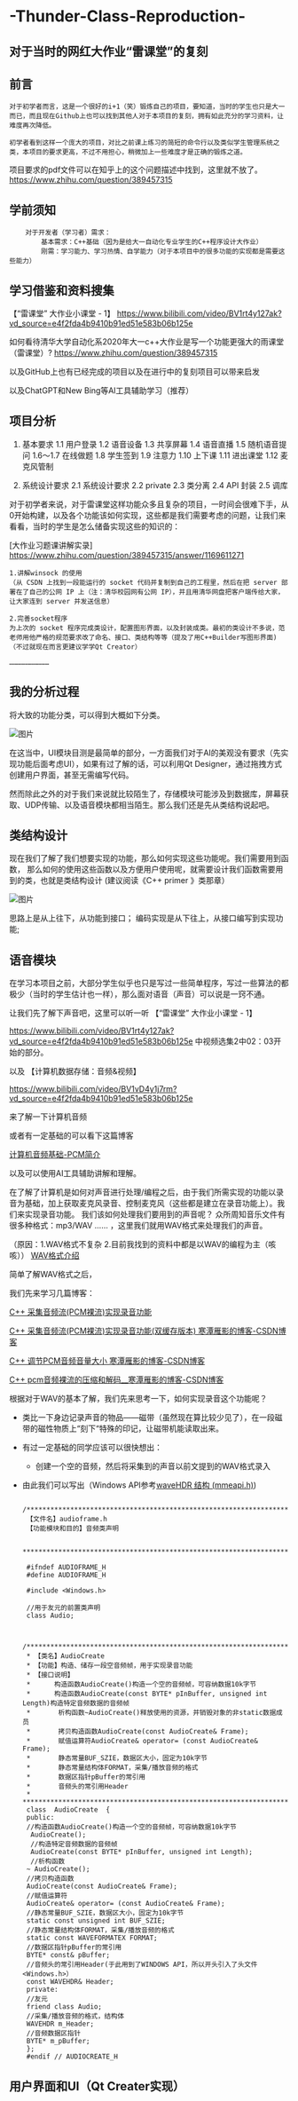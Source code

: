 
# -Thunder-Class-Reproduction-
对于当时的网红大作业“雷课堂”的复刻
---------------------------------
 ## 前言
    对于初学者而言，这是一个很好的i+1（笑）锻炼自己的项目，要知道，当时的学生也只是大一而已，而且现在Github上也可以找到其他人对于本项目的复刻，拥有如此充分的学习资料，让难度再次降低。

    初学者看到这样一个庞大的项目，对比之前课上练习的简短的命令行以及类似学生管理系统之类，本项目的要求更高，不过不用担心，稍微加上一些难度才是正确的锻炼之道。



项目要求的pdf文件可以在知乎上的这个问题描述中找到，这里就不放了。
https://www.zhihu.com/question/389457315

## 学前须知
		对于开发者（学习者）需求：
			基本需求：C++基础（因为是给大一自动化专业学生的C++程序设计大作业）
			刚需：学习能力、学习热情、自学能力（对于本项目中的很多功能的实现都是需要这些能力）

## 学习借鉴和资料搜集

【“雷课堂” 大作业小课堂 - 1】
https://www.bilibili.com/video/BV1rt4y127ak?vd_source=e4f2fda4b9410b91ed51e583b06b125e

如何看待清华大学自动化系2020年大一c++大作业是写一个功能更强大的雨课堂（雷课堂）?
https://www.zhihu.com/question/389457315

以及GitHub上也有已经完成的项目以及在进行中的复刻项目可以带来启发

以及ChatGPT和New Bing等AI工具辅助学习（推荐）

## 项目分析
1. 基本要求
 1.1 用户登录
 1.2 语音设备
 1.3 共享屏幕
 1.4 语音直播
 1.5 随机语音提问
 1.6～1.7 在线做题
  1.8 学生签到
    1.9 注意力
      1.10 上下课
     1.11 进出课堂
       1.12 麦克风管制
   
 2. 系统设计要求
    2.1 系统设计要求
    2.2 private
	2.3 类分离
   2.4 API 封装
    2.5 调库
    


对于初学者来说，对于雷课堂这样功能众多且复杂的项目，一时间会很难下手，从0开始构建，以及各个功能该如何实现，这些都是我们需要考虑的问题，让我们来看看，当时的学生是怎么储备实现这些的知识的：
		
	
  [大作业习题课讲解实录]
  https://www.zhihu.com/question/389457315/answer/1169611271

	1.讲解winsock 的使用
	（从 CSDN 上找到一段能运行的 socket 代码并复制到自己的工程里，然后在把 server 部署在了自己的公网 IP 上（注：清华校园网有公网 IP），并且用清华网盘把客户端传给大家，让大家连到 server 并发送信息）

	2.完善socket程序
	为上次的 socket 程序完成类设计，配置图形界面，以及封装成类。最初的类设计不多说，范老师用他严格的规范要求改了命名、接口、类结构等等（提及了用C++Builder写图形界面)（不过就现在而言更建议学学Qt Creator）

	…………………………

## 我的分析过程
将大致的功能分类，可以得到大概如下分类。

![图片](https://github.com/thePOET8/-Thunder-Class-Reproduction-/blob/main/1682942419057.png)

在这当中，UI模块目测是最简单的部分，一方面我们对于AI的美观没有要求（先实现功能后面考虑UI），如果有过了解的话，可以利用Qt Designer，通过拖拽方式创建用户界面，甚至无需编写代码。

 然而除此之外的对于我们来说就比较陌生了，存储模块可能涉及到数据库，屏幕获取、UDP传输、以及语音模块都相当陌生。那么我们还是先从类结构说起吧。
 
## 类结构设计
现在我们了解了我们想要实现的功能，那么如何实现这些功能呢。我们需要用到函数，
那么如何的使用这些函数以及方便用户使用呢，就需要设计我们函数需要用到的类，也就是类结构设计
(建议阅读《C++ primer 》类那章）

![图片](https://github.com/thePOET8/-Thunder-Class-Reproduction-/blob/main/1684328662459.png)

思路上是从上往下，从功能到接口；
编码实现是从下往上，从接口编写到实现功能;


## 语音模块
在学习本项目之前，大部分学生似乎也只是写过一些简单程序，写过一些算法的都极少（当时的学生估计也一样），那么面对语音（声音）可以说是一窍不通。

让我们先了解下声音吧，这里可以听一听
【“雷课堂” 大作业小课堂 - 1】

https://www.bilibili.com/video/BV1rt4y127ak?vd_source=e4f2fda4b9410b91ed51e583b06b125e 
中视频选集2中02：03开始的部分。

以及
【计算机数据存储：音频&视频】

https://www.bilibili.com/video/BV1vD4y1j7rm?vd_source=e4f2fda4b9410b91ed51e583b06b125e

来了解一下计算机音频

或者有一定基础的可以看下这篇博客

 [计算机音频基础-PCM简介](https://www.cnblogs.com/TianFang/p/7894630.html)
 
以及可以使用AI工具辅助讲解和理解。


在了解了计算机是如何对声音进行处理/编程之后，由于我们所需实现的功能以录音为基础，加上获取麦克风录音、控制麦克风（这些都是建立在录音功能上）。我们来实现录音功能。
我们该如何处理我们要用到的声音呢？
众所周知音乐文件有很多种格式：mp3/WAV …… ，这里我们就用WAV格式来处理我们的声音。


（原因：1.WAV格式不复杂  2.目前我找到的资料中都是以WAV的编程为主（咳咳））
[WAV格式介绍](http://soundfile.sapp.org/doc/WaveFormat/)


简单了解WAV格式之后，


我们先来学习几篇博客：

[C++ 采集音频流(PCM裸流)实现录音功能](https://blog.csdn.net/weixinhum/article/details/29943973)

[ C++ 采集音频流(PCM裸流)实现录音功能(双缓存版本) 寒潭雁影的博客-CSDN博客](https://blog.csdn.net/weixinhum/article/details/76158998?ops_request_misc=%257B%2522request%255Fid%2522%253A%2522168294470316800222822643%2522%252C%2522scm%2522%253A%252220140713.130102334.pc%255Fblog.%2522%257D&request_id=168294470316800222822643&biz_id=0&utm_medium=distribute.pc_search_result.none-task-blog-2~blog~first_rank_ecpm_v1~rank_v31_ecpm-1-76158998-null-null.blog_rank_default&utm_term=%E5%A3%B0%E9%9F%B3&spm=1018.2226.3001.4450)

[C++ 调节PCM音频音量大小 寒潭雁影的博客-CSDN博客](https://blog.csdn.net/weixinhum/article/details/34864625?ops_request_misc=%257B%2522request%255Fid%2522%253A%2522168294470316800222822643%2522%252C%2522scm%2522%253A%252220140713.130102334.pc%255Fblog.%2522%257D&request_id=168294470316800222822643&biz_id=0&utm_medium=distribute.pc_search_result.none-task-blog-2~blog~first_rank_ecpm_v1~rank_v31_ecpm-2-34864625-null-null.blog_rank_default&utm_term=%E5%A3%B0%E9%9F%B3&spm=1018.2226.3001.4450)

[C++ pcm音频裸流的压缩和解码__寒潭雁影的博客-CSDN博客](https://blog.csdn.net/weixinhum/article/details/31133459?ops_request_misc=%257B%2522request%255Fid%2522%253A%2522168294470316800222822643%2522%252C%2522scm%2522%253A%252220140713.130102334.pc%255Fblog.%2522%257D&request_id=168294470316800222822643&biz_id=0&utm_medium=distribute.pc_search_result.none-task-blog-2~blog~first_rank_ecpm_v1~rank_v31_ecpm-3-31133459-null-null.blog_rank_default&utm_term=%E5%A3%B0%E9%9F%B3&spm=1018.2226.3001.4450)


根据对于WAV的基本了解，我们先来思考一下，如何实现录音这个功能呢？
-   类比一下身边记录声音的物品——磁带（虽然现在算比较少见了），在一段磁带的磁性物质上“刻下“特殊的印记，让磁带机能读取出来。
-   有过一定基础的同学应该可以很快想出：
    -   创建一个空的音频，然后将采集到的声音以前文提到的WAV格式录入
-  由此我们可以写出（Windows API参考[waveHDR 结构 (mmeapi.h)](https://learn.microsoft.com/zh-CN/windows/win32/api/mmeapi/ns-mmeapi-wavehdr))

	
		/*************************************************************************
		【文件名】audioframe.h
		【功能模块和目的】音频类声明

		*************************************************************************/

		#ifndef	AUDIOFRAME_H
		#define AUDIOFRAME_H

		#include <Windows.h>

		//用于友元的前置类声明
		class Audio; 


		/*************************************************************************
		* 【类名】AudioCreate
		* 【功能】构造、储存一段空音频帧，用于实现录音功能
		* 【接口说明】
		*      构造函数AudioCreate()构造一个空的音频帧，可容纳数据10k字节  
		*      构造函数AudioCreate(const BYTE* pInBuffer, unsigned int Length)构造特定音频数据的音频帧
		*		析构函数~AudioCreate()释放使用的资源，并销毁对象的非static数据成员
		*		拷贝构造函数AudioCreate(const AudioCreate& Frame);
		*		赋值运算符AudioCreate& operator= (const AudioCreate& Frame);
		*		静态常量BUF_SZIE，数据区大小，固定为10k字节 
		*		静态常量结构体FORMAT，采集/播放音频的格式
		*		数据区指针pBuffer的常引用
		*		音频头的常引用Header
		* *************************************************************************/
		class  AudioCreate	{
		public:
		//构造函数AudioCreate()构造一个空的音频帧，可容纳数据10k字节 
		 AudioCreate();
		 //构造特定音频数据的音频帧
		 AudioCreate(const BYTE* pInBuffer, unsigned int Length);
		 //析构函数
		~ AudioCreate();
		//拷贝构造函数
		AudioCreate(const AudioCreate& Frame);
		//赋值运算符
		AudioCreate& operator= (const AudioCreate& Frame);
		//静态常量BUF_SZIE，数据区大小，固定为10k字节
		static const unsigned int BUF_SZIE;
		//静态常量结构体FORMAT，采集/播放音频的格式
		static const WAVEFORMATEX FORMAT;
		//数据区指针pBuffer的常引用
		BYTE* const& pBuffer;
		//音频头的常引用Header(于此用到了WINDOWS API，所以开头引入了头文件<Windows.h>）
		const WAVEHDR& Header;
		private:
		//友元
		friend class Audio;
		//采集/播放音频的格式，结构体
		WAVEHDR m_Header;
		//音频数据区指针
		BYTE* m_pBuffer;
		};
		#endif // AUDIOCREATE_H


      

## 用户界面和UI（Qt Creater实现）
